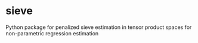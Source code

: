 # sieve
Python package for penalized sieve estimation in tensor product spaces for non-parametric regression estimation
